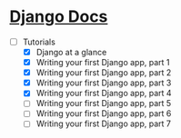 # [Django Docs](https://docs.djangoproject.com/en/1.11/)

- [ ] Tutorials
  - [x] Django at a glance
  - [x] Writing your first Django app, part 1
  - [x] Writing your first Django app, part 2
  - [x] Writing your first Django app, part 3
  - [x] Writing your first Django app, part 4
  - [ ] Writing your first Django app, part 5
  - [ ] Writing your first Django app, part 6
  - [ ] Writing your first Django app, part 7
